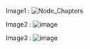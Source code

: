 Image1 : ![Node_Chapters](https://github.com/user-attachments/assets/320170d7-a628-459c-8af6-f62066626bdd)

Image2 : ![image](https://github.com/user-attachments/assets/c42ee057-15bd-42b5-9ff7-86dda45333d8)

Image3 : ![image](https://github.com/user-attachments/assets/7ada7618-e9f9-4587-8e0e-785a6b68b30f)

